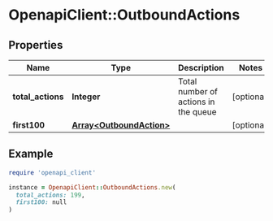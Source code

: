 # OpenapiClient::OutboundActions

## Properties

| Name | Type | Description | Notes |
| ---- | ---- | ----------- | ----- |
| **total_actions** | **Integer** | Total number of actions in the queue | [optional] |
| **first100** | [**Array&lt;OutboundAction&gt;**](OutboundAction.md) |  | [optional] |

## Example

```ruby
require 'openapi_client'

instance = OpenapiClient::OutboundActions.new(
  total_actions: 199,
  first100: null
)
```

